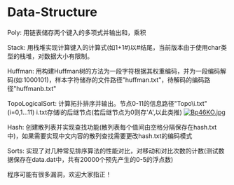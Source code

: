 # Data-Structure
Poly: 用链表储存两个键入的多项式并输出和，乘积

Stack: 用栈堆实现计算键入的计算式(如1+1#)以#结尾，当前版本由于使用char类型的栈堆，对数据大小有限制。

Huffman: 用构建Huffman树的方法为一段字符根据其权重编码，并为一段编码解码(如:1000101)，样本字符储存的文件路径"huffman.txt"，待解码的编码路径"huffmanb.txt"

TopoLogicalSort: 计算拓扑排序并输出。节点0-11的信息路径"Topo\\i.txt"(i=0,1...11) i.txt存储i的后继节点(若后继节点为0则存'A',以此类推) 
[![Bp46KO.jpg](https://s1.ax1x.com/2020/10/20/Bp46KO.jpg)](https://imgchr.com/i/Bp46KO)

Hash: 创建散列表并实现查找功能(散列表每个值间由空格分隔保存在hash.txt中)，如果需要实现中文内容的散列查找需要更改hash.txt的编码模式

Sorts: 实现了对几种常见排序算法的性能对比，对移动和对比次数的计数(测试数据保存在data.dat中，共有20000个预先产生的0-5的浮点数)

程序可能有很多漏洞，欢迎大家指正！
